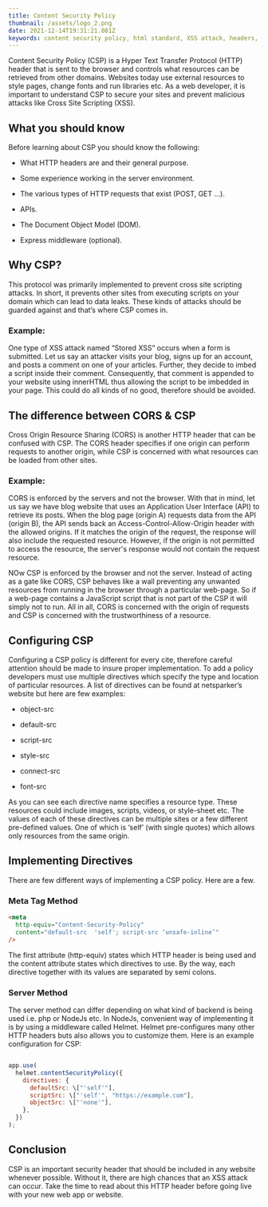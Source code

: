 ```yaml
---
title: Content Security Policy
thumbnail: /assets/logo_2.png
date: 2021-12-14T19:31:21.081Z
keywords: content security policy, html standard, XSS attack, headers, cors, csp
---
```


Content Security Policy (CSP) is a Hyper Text Transfer Protocol (HTTP) header
that is sent to the browser and controls what resources can be retrieved from
other domains. Websites today use external resources to style pages, change
fonts and run libraries etc. As a web developer, it is important to understand
CSP to secure your sites and prevent malicious attacks like Cross Site
Scripting (XSS).

## What you should know

Before learning about CSP you should know the following:

- What HTTP headers are and their general purpose.

- Some experience working in the server environment.

- The various types of HTTP requests that exist (POST, GET …).

- APIs.

- The Document Object Model (DOM).

- Express middleware (optional).

## Why CSP?

This protocol was primarily implemented to prevent cross site scripting attacks. In short, it prevents other sites from executing scripts on your domain which can lead to data leaks. These kinds of attacks should be guarded against and that’s where CSP comes in.

### Example:

One type of XSS attack named “Stored XSS” occurs when a form is submitted. Let us say an attacker visits your blog, signs up for an account, and posts a comment on one of your articles. Further, they decide to imbed a script inside their comment. Consequently, that comment is appended to your website using innerHTML thus allowing the script to be imbedded in your page. This could do all kinds of no good, therefore should be avoided.

## The difference between CORS & CSP

Cross Origin Resource Sharing (CORS) is another HTTP header that can be confused with CSP. The CORS header specifies if one origin can perform requests to another origin, while CSP is concerned with what resources can be loaded from other sites.

### Example:

CORS is enforced by the servers and not the browser. With that in mind, let us say we have blog website that uses an Application User Interface (API) to retrieve its posts. When the blog page (origin A) requests data from the API (origin B), the API sends back an Access-Control-Allow-Origin header with the allowed origins. If it matches the origin of the request, the response will also include the requested resource. However, if the origin is not permitted to access the resource, the server's response would not contain the request resource.

NOw CSP is enforced by the browser and not the server. Instead of acting as a gate like CORS, CSP behaves like a wall preventing any unwanted resources from running in the browser through a particular web-page. So if a web-page contains a JavaScript script that is not part of the CSP it will simply not to run. All in all, CORS is concerned with the origin of requests and CSP is concerned with the trustworthiness of a resource.

## Configuring CSP

Configuring a CSP policy is different for every cite, therefore careful attention should be made to insure proper implementation. To add a policy developers must use multiple directives which specify the type and location of particular resources. A list of directives can be found at netsparker’s website but here are few examples:

- object-src

- default-src

- script-src

- style-src

- connect-src

- font-src

As you can see each directive name specifies a resource type. These resources could include images, scripts, videos, or style-sheet etc. The values of each of these directives can be multiple sites or a few different pre-defined values. One of which is ‘self’ (with single quotes) which allows only resources from the same origin.

## Implementing Directives

There are few different ways of implementing a CSP policy. Here are a few.

### Meta Tag Method

```html
<meta
  http-equiv="Content-Security-Policy"
  content="default-src  'self'; script-src ‘unsafe-inline’"
/>
```

The first attribute (http-equiv) states which HTTP header is being used and the content attribute states which directives to use. By the way, each directive together with its values are separated by semi colons.

### Server Method

The server method can differ depending on what kind of backend is being used i.e. php or NodeJs etc. In NodeJs, convenient way of implementing it is by using a middleware called Helmet. Helmet pre-configures many other HTTP headers buts also allows you to customize them. Here is an example configuration for CSP:

```javascript

app.use(
  helmet.contentSecurityPolicy({
    directives: {
      defaultSrc: \["'self'"],
      scriptSrc: \["'self'", "https://example.com"],
      objectSrc: \["'none'"],
    },
  })
);

```

## Conclusion

CSP is an important security header that should be included in any website whenever possible. Without it, there are high chances that an XSS attack can occur. Take the time to read about this HTTP header before going live with your new web app or website.
